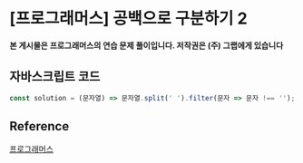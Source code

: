 

# [프로그래머스] 공백으로 구분하기 2

**본 게시물은 프로그래머스의 연습 문제 풀이입니다. 저작권은 (주) 그랩에게 있습니다**

## 자바스크립트 코드



```JavaScript
const solution = (문자열) => 문자열.split(' ').filter(문자 => 문자 !== ''); 
```



## Reference

[프로그래머스](https://programmers.co.kr)

